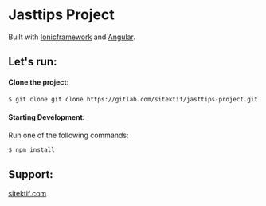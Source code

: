 # Jasttips Project
Built with [Ionicframework](https://ionicframework.com/) and [Angular](https://angular.io/). 

## Let's run:

#### Clone the project:
```bash
$ git clone git clone https://gitlab.com/sitektif/jasttips-project.git
```

#### Starting Development:

Run one of the following commands:
```bash
$ npm install
```

## Support:
<a href="https://www.sitektif.com/">sitektif.com
</a>